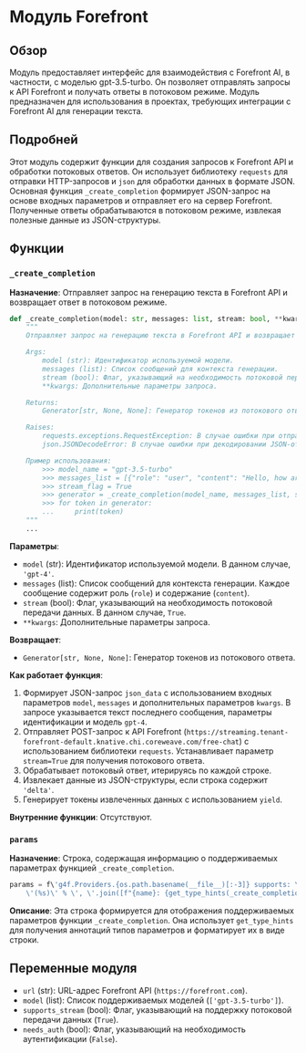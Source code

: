 # Модуль Forefront

## Обзор

Модуль предоставляет интерфейс для взаимодействия с Forefront AI, в частности, с моделью gpt-3.5-turbo. Он позволяет отправлять запросы к API Forefront и получать ответы в потоковом режиме. Модуль предназначен для использования в проектах, требующих интеграции с Forefront AI для генерации текста.

## Подробней

Этот модуль содержит функции для создания запросов к Forefront API и обработки потоковых ответов. Он использует библиотеку `requests` для отправки HTTP-запросов и `json` для обработки данных в формате JSON. Основная функция `_create_completion` формирует JSON-запрос на основе входных параметров и отправляет его на сервер Forefront. Полученные ответы обрабатываются в потоковом режиме, извлекая полезные данные из JSON-структуры.

## Функции

### `_create_completion`

**Назначение**: Отправляет запрос на генерацию текста в Forefront API и возвращает ответ в потоковом режиме.

```python
def _create_completion(model: str, messages: list, stream: bool, **kwargs):
    """
    Отправляет запрос на генерацию текста в Forefront API и возвращает ответ в потоковом режиме.

    Args:
        model (str): Идентификатор используемой модели.
        messages (list): Список сообщений для контекста генерации.
        stream (bool): Флаг, указывающий на необходимость потоковой передачи данных.
        **kwargs: Дополнительные параметры запроса.

    Returns:
        Generator[str, None, None]: Генератор токенов из потокового ответа.

    Raises:
        requests.exceptions.RequestException: В случае ошибки при отправке запроса.
        json.JSONDecodeError: В случае ошибки при декодировании JSON-ответа.

    Пример использования:
        >>> model_name = "gpt-3.5-turbo"
        >>> messages_list = [{"role": "user", "content": "Hello, how are you?"}]
        >>> stream_flag = True
        >>> generator = _create_completion(model_name, messages_list, stream_flag)
        >>> for token in generator:
        ...     print(token)
    """
    ...
```

**Параметры**:
- `model` (str): Идентификатор используемой модели. В данном случае, `'gpt-4'`.
- `messages` (list): Список сообщений для контекста генерации. Каждое сообщение содержит роль (`role`) и содержание (`content`).
- `stream` (bool): Флаг, указывающий на необходимость потоковой передачи данных. В данном случае, `True`.
- `**kwargs`: Дополнительные параметры запроса.

**Возвращает**:
- `Generator[str, None, None]`: Генератор токенов из потокового ответа.

**Как работает функция**:
1. Формирует JSON-запрос `json_data` с использованием входных параметров `model`, `messages` и дополнительных параметров `kwargs`. В запросе указывается текст последнего сообщения, параметры идентификации и модель `gpt-4`.
2. Отправляет POST-запрос к API Forefront (`https://streaming.tenant-forefront-default.knative.chi.coreweave.com/free-chat`) с использованием библиотеки `requests`. Устанавливает параметр `stream=True` для получения потокового ответа.
3. Обрабатывает потоковый ответ, итерируясь по каждой строке.
4. Извлекает данные из JSON-структуры, если строка содержит `'delta'`.
5. Генерирует токены извлеченных данных с использованием `yield`.

**Внутренние функции**: Отсутствуют.

### `params`

**Назначение**: Строка, содержащая информацию о поддерживаемых параметрах функцией `_create_completion`.

```python
params = f\'g4f.Providers.{os.path.basename(__file__)[:-3]} supports: \' + \
    \'(%s)\' % \', \'.join([f"{name}: {get_type_hints(_create_completion)[name].__name__}" for name in _create_completion.__code__.co_varnames[:_create_completion.__code__.co_argcount]])
```

**Описание**: Эта строка формируется для отображения поддерживаемых параметров функции `_create_completion`. Она использует `get_type_hints` для получения аннотаций типов параметров и форматирует их в виде строки.

## Переменные модуля

- `url` (str): URL-адрес Forefront API (`https://forefront.com`).
- `model` (list): Список поддерживаемых моделей (`['gpt-3.5-turbo']`).
- `supports_stream` (bool): Флаг, указывающий на поддержку потоковой передачи данных (`True`).
- `needs_auth` (bool): Флаг, указывающий на необходимость аутентификации (`False`).
